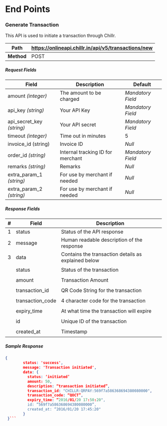 # End Points

### Generate Transaction

This API is used to initiate a transaction through Chillr.

| Path | https://onlineapi.chillr.in/api/v5/transactions/new |
| -- | -- |
| **Method** | POST |

##### Request Fields

| Field | Description | Default |
| -- | -- | -- |
| amount _(integer)_| The amount to be charged | _Mandatory Field_ |
| api\_key _(string)_| Your API Key | _Mandatory Field_ |
| api\_secret\_key _(string)_ | Your API secret | _Mandatory Field_ |
| timeout _(integer)_ | Time out in minutes | 5 |
| invoice\_id (string) | Invoice ID | _Null_
| order\_id _(string)_ | Internal tracking ID for merchant | _Mandatory Field_ |
| remarks _(string)_ | Remarks | _Null_ |
| extra\_param\_1 _(string)_ | For use by merchant if needed | _Null_ |
| extra\_param\_2 _(string)_ | For use by merchant if needed | _Null_ |

##### Response Fields

| # | Field| Description |
| -- | -- | -- |
| 1 | status | Status of the API response |
| 2 | message | Human readable description of the response |
| 3 | data | Contains the transaction details as explained below |
| &#149; | status | Status of the transaction |
| &#149; | amount | Transaction Amount |
| &#149; | transaction\_id | QR Code String for the transaction |
| &#149; | transaction\_code | 4 character code for the transaction |
| &#149; | expiry_time | At what time the transaction will expire |
| &#149; | id | Unique ID of the transaction |
| &#149; | created_at | Timestamp |


##### Sample Response
```json
{
        status: 'success',
        message: 'Transaction initiated',
        data: {
          status: ‘initiated’
          amount: 50,
          description: “transaction initiated”,
          transaction_id: "CHILLR:QRPAY:569f7a586368694380080000",
          transaction_code: “QOCT”,
          expiry_time: “2016/01/20 17:50:20",
          id: ”569f7a586368694380080000”,
          created_at: “2016/01/20 17:45:20"
        }
 }```